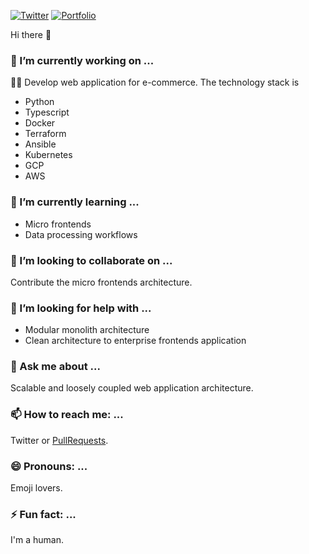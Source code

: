 [![Twitter](https://img.shields.io/twitter/follow/silver_birder?style=social)](https://twitter.com/Silver_birder)
[![Portfolio](https://img.shields.io/badge/portfolio-silverbirder-brightgreen)](https://silver-birder.github.io/)

Hi there 👋

### 🔭 I’m currently working on ...
👨‍💻 Develop web application for e-commerce. 
The technology stack is 
* Python
* Typescript
* Docker
* Terraform
* Ansible
* Kubernetes
* GCP
* AWS

### 🌱 I’m currently learning ...
* Micro frontends
* Data processing workflows

### 👯 I’m looking to collaborate on ...
Contribute the micro frontends architecture.

### 🤔 I’m looking for help with ...
* Modular monolith architecture
* Clean architecture to enterprise frontends application

### 💬 Ask me about ...
Scalable and loosely coupled web application architecture.

### 📫 How to reach me: ...
Twitter or [PullRequests](https://github.com/Silver-birder/Silver-birder/pulls).

### 😄 Pronouns: ...
Emoji lovers.

### ⚡ Fun fact: ...
I'm a human.
